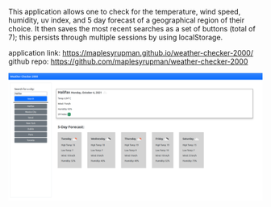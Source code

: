 This application allows one to check for the temperature, wind speed, humidity, uv index, and 5 day forecast of a geographical region of their choice. It then saves the most recent searches as a set of buttons (total of 7); this persists through multiple sessions by using localStorage. 

application link: https://maplesyrupman.github.io/weather-checker-2000/ 
github repo: https://github.com/maplesyrupman/weather-checker-2000

!['image of application'](./appScreenshot.png)